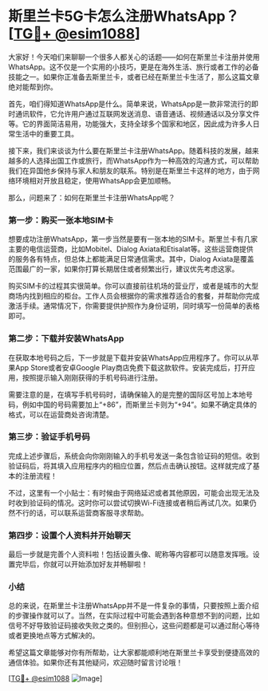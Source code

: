 # 斯里兰卡5G卡怎么注册WhatsApp？[[TG💪+ @esim1088](https://t.me/s/esim1088)]

大家好！今天咱们来聊聊一个很多人都关心的话题——如何在斯里兰卡注册并使用WhatsApp。这不仅是一个实用的小技巧，更是在海外生活、旅行或者工作的必备技能之一。如果你正准备去斯里兰卡，或者已经在斯里兰卡生活了，那么这篇文章绝对能帮到你。

首先，咱们得知道WhatsApp是什么。简单来说，WhatsApp是一款非常流行的即时通讯软件，它允许用户通过互联网发送消息、语音通话、视频通话以及分享文件等。它的界面简洁易用，功能强大，支持全球多个国家和地区，因此成为许多人日常生活中的重要工具。

接下来，我们来谈谈为什么要在斯里兰卡注册WhatsApp。随着科技的发展，越来越多的人选择出国工作或旅行，而WhatsApp作为一种高效的沟通方式，可以帮助我们在异国他乡保持与家人和朋友的联系。特别是在斯里兰卡这样的地方，由于网络环境相对开放且稳定，使用WhatsApp会更加顺畅。

那么，问题来了：如何在斯里兰卡注册WhatsApp呢？

### 第一步：购买一张本地SIM卡

想要成功注册WhatsApp，第一步当然是要有一张本地的SIM卡。斯里兰卡有几家主要的电信运营商，比如Mobitel、Dialog Axiata和Etisalat等。这些运营商提供的服务各有特点，但总体上都能满足日常通信需求。其中，Dialog Axiata是覆盖范围最广的一家，如果你打算长期居住或者频繁出行，建议优先考虑这家。

购买SIM卡的过程其实很简单。你可以直接前往机场的营业厅，或者是城市的大型商场内找到相应的柜台。工作人员会根据你的需求推荐适合的套餐，并帮助你完成激活手续。通常情况下，你需要提供护照作为身份证明，同时填写一份简单的表格即可。

### 第二步：下载并安装WhatsApp

在获取本地号码之后，下一步就是下载并安装WhatsApp应用程序了。你可以从苹果App Store或者安卓Google Play商店免费下载这款软件。安装完成后，打开应用，按照提示输入刚刚获得的手机号码进行注册。

需要注意的是，在填写手机号码时，请确保输入的是完整的国际区号加上本地号码，例如中国的号码需要加上“+86”，而斯里兰卡则为“+94”。如果不确定具体的格式，可以在运营商处咨询清楚。

### 第三步：验证手机号码

完成上述步骤后，系统会向你刚刚输入的手机号发送一条包含验证码的短信。收到验证码后，将其填入应用程序内的相应位置，然后点击确认按钮。这样就完成了基本的注册流程！

不过，这里有一个小贴士：有时候由于网络延迟或者其他原因，可能会出现无法及时收到验证码的情况。这时你可以尝试切换Wi-Fi连接或者稍后再试几次。如果仍然不行的话，可以联系运营商客服寻求帮助。

### 第四步：设置个人资料并开始聊天

最后一步就是完善个人资料啦！包括设置头像、昵称等内容都可以随意发挥哦。设置完毕后，你就可以开始添加好友并畅聊啦！

### 小结

总的来说，在斯里兰卡注册WhatsApp并不是一件复杂的事情，只要按照上面介绍的步骤操作就可以了。当然，在实际过程中可能会遇到各种意想不到的问题，比如信号不好导致验证码接收失败之类的。但别担心，这些问题都是可以通过耐心等待或者更换地点等方式解决的。

希望这篇文章能够对你有所帮助，让大家都能顺利地在斯里兰卡享受到便捷高效的通信体验。如果你还有其他疑问，欢迎随时留言讨论哦！

[[TG💪+ @esim1088](https://t.me/s/esim1088) ![Image](https://i.postimg.cc/4NQfJmqS/Snipaste-2025-05-13-00-14-12.png)]